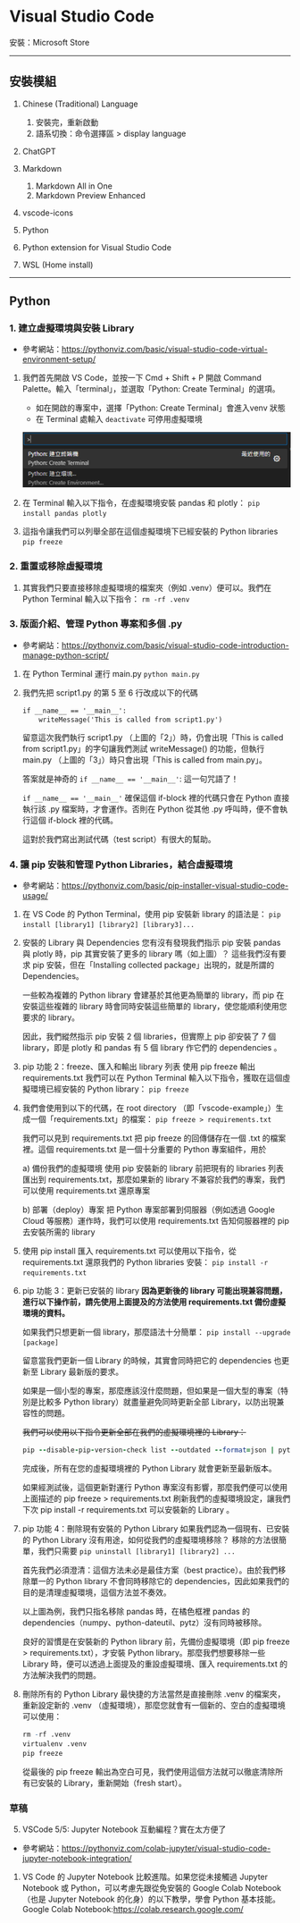 # Visual Studio Code

安裝：Microsoft Store

---

## 安裝模組

1. Chinese (Traditional) Language
   1) 安裝完，重新啟動
   2) 語系切換：命令選擇區 > display language

2. ChatGPT
3. Markdown
   1) Markdown All in One
   2) Markdown Preview Enhanced
4. vscode-icons
5. Python
6. Python extension for Visual Studio Code
7. WSL (Home install)

---

## Python

### 1. 建立虛擬環境與安裝 Library

- 參考網站：<https://pythonviz.com/basic/visual-studio-code-virtual-environment-setup/>

1. 我們首先開啟 VS Code，並按一下 Cmd + Shift + P 開啟 Command Palette。輸入「terminal」，並選取「Python: Create Terminal」的選項。
   - 如在開啟的專案中，選擇「Python: Create Terminal」會進入venv 狀態
   - 在 Terminal 處輸入 `deactivate` 可停用虛擬環境

    ![Alt text](./images/image.png)

2. 在 Terminal 輸入以下指令，在虛擬環境安裝 pandas 和  plotly：
        `pip install pandas plotly`
3. 這指令讓我們可以列舉全部在這個虛擬環境下已經安裝的 Python libraries
       `pip freeze`

### 2. 重置或移除虛擬環境

1. 其實我們只要直接移除虛擬環境的檔案夾（例如 .venv）便可以。我們在 Python Terminal 輸入以下指令：
        `rm -rf .venv`

### 3. 版面介紹、管理 Python 專案和多個 .py

- 參考網站：<https://pythonviz.com/basic/visual-studio-code-introduction-manage-python-script/>

1. 在 Python Terminal 運行 main.py
        `python main.py`

2. 我們先把 script1.py 的第 5 至 6 行改成以下的代碼

    ```ruby{.line-numbers}
    if __name__ == '__main__':
        writeMessage('This is called from script1.py')
    ```

    留意這次我們執行 script1.py （上圖的「2」）時，仍會出現「This is called from script1.py」的字句讓我們測試 writeMessage() 的功能，但執行 main.py （上圖的「3」）時只會出現「This is called from main.py」。

    答案就是神奇的 `if __name__ == '__main__'`: 這一句咒語了！

    `if __name__ == '__main__'` 確保這個 if-block 裡的代碼只會在 Python 直接執行該 .py 檔案時，才會運作。否則在 Python 從其他 .py 呼叫時，便不會執行這個 if-block 裡的代碼。

    這對於我們寫出測試代碼（test script）有很大的幫助。

### 4. 讓 pip 安裝和管理 Python Libraries，結合虛擬環境

- 參考網站：<https://pythonviz.com/basic/pip-installer-visual-studio-code-usage/>

1. 在 VS Code 的 Python Terminal，使用 pip 安裝新 library 的語法是：
    `pip install [library1] [library2] [library3]...`

2. 安裝的 Library 與 Dependencies
    您有沒有發現我們指示 pip 安裝 pandas 與 plotly 時，pip 其實安裝了更多的 library 嗎（如上圖）？
    這些我們沒有要求 pip 安裝，但在「Installing collected package」出現的，就是所謂的 Dependencies。

    一些較為複雜的 Python library 會建基於其他更為簡單的 library，而 pip 在安裝這些複雜的 library 時會同時安裝這些簡單的 library，使您能順利使用您要求的 library。

    因此，我們縱然指示 pip 安裝 2 個 libraries，但實際上 pip 卻安裝了 7 個 library，即是 plotly 和 pandas 有 5 個 library 作它們的 dependencies 。

3. pip 功能 2：freeze、匯入和輸出 library 列表
    使用 pip freeze 輸出 requirements.txt
    我們可以在 Python Terminal 輸入以下指令，獲取在這個虛擬環境已經安裝的 Python library：
     `pip freeze`

4. 我們會使用到以下的代碼，在 root directory （即「vscode-example」）生成一個「requirements.txt」的檔案：
     `pip freeze > requirements.txt`

    我們可以見到 requirements.txt 把 pip freeze 的回傳儲存在一個 .txt 的檔案裡。這個 requirements.txt 是一個十分重要的 Python 專案組件，用於

    a) 備份我們的虛擬環境
        使用 pip 安裝新的 library 前把現有的 libraries 列表匯出到 requirements.txt，那麼如果新的 library 不兼容於我們的專案，我們可以使用 requirements.txt 還原專案

    b) 部署（deploy）專案
        把 Python 專案部署到伺服器（例如透過 Google Cloud 等服務）運作時，我們可以使用 requirements.txt 告知伺服器裡的 pip 去安裝所需的 library

5. 使用 pip install 匯入 requirements.txt
    可以使用以下指令，從 requirements.txt 還原我們的 Python libraries 安裝：
     `pip install -r requirements.txt`

6. pip 功能 3：更新已安裝的 library
    **因為更新後的 library 可能出現兼容問題，進行以下操作前，請先使用上面提及的方法使用 requirements.txt 備份虛擬環境的資料。**

    如果我們只想更新一個 library，那麼語法十分簡單：
    `pip install --upgrade [package]`

    留意當我們更新一個 Library 的時候，其實會同時把它的 dependencies 也更新至 Library 最新版的要求。

    如果是一個小型的專案，那麼應該沒什麼問題，但如果是一個大型的專案（特別是比較多 Python library）就盡量避免同時更新全部 Library，以防出現兼容性的問題。

    ~~我們可以使用以下指令更新全部在我們的虛擬環境裡的 Library：~~

    ```ruby
    pip --disable-pip-version-check list --outdated --format=json | python -c "import json, sys; print('\n'.join([x['name'] for x in json.load(sys.stdin)]))"| xargs -n1 pip install -U
    ```

    完成後，所有在您的虛擬環境裡的 Python Library 就會更新至最新版本。

    如果經測試後，這個更新對運行 Python 專案沒有影響，那麼我們便可以使用上面描述的 pip freeze > requirements.txt 刷新我們的虛擬環境設定，讓我們下次 pip install -r requirements.txt 可以安裝新的 Library 。

7. pip 功能 4：刪除現有安裝的 Python Library
    如果我們認為一個現有、已安裝的 Python Library 沒有用途，如何從我們的虛擬環境移除？
    移除的方法很簡單，我們只需要
    `pip uninstall [library1] [library2] ...`

    首先我們必須澄清：這個方法未必是最佳方案（best practice）。由於我們移除單一的 Python library 不會同時移除它的 dependencies，因此如果我們的目的是清理虛擬環境，這個方法並不奏效。

    以上圖為例，我們只指名移除 pandas 時，在橘色框裡 pandas 的 dependencies（numpy、python-dateutil、pytz）沒有同時被移除。

    良好的習慣是在安裝新的 Python library 前，先備份虛擬環境（即 pip freeze > requirements.txt），才安裝 Python library。那麼我們想要移除一些 Library 時，便可以透過上面提及的重設虛擬環境、匯入 requirements.txt 的方法解決我們的問題。

8. 刪除所有的 Python Library
    最快捷的方法當然是直接刪除 .venv 的檔案夾，重新設定新的 .venv （虛擬環境），那麼您就會有一個新的、空白的虛擬環境可以使用：

    ```r {.line-numbers}
    rm -rf .venv
    virtualenv .venv
    pip freeze
    ```

    從最後的 pip freeze 輸出為空白可見，我們使用這個方法就可以徹底清除所有已安裝的 Library，重新開始（fresh start）。

### 草稿
5. VSCode 5/5: Jupyter Notebook 互動編程？實在太方便了

- 參考網站：<https://pythonviz.com/colab-jupyter/visual-studio-code-jupyter-notebook-integration/>

1. VS Code 的 Jupyter Notebook 比較進階。如果您從未接觸過 Jupyter Notebook 或 Python，可以考慮先跟從免安裝的 Google Colab Notebook（也是 Jupyter Notebook 的化身）的以下教學，學會 Python 基本技能。
        Google Colab Notebook:<https://colab.research.google.com/>
